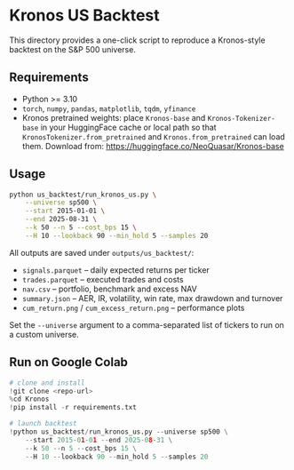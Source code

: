 # Kronos US Backtest

This directory provides a one-click script to reproduce a Kronos-style backtest on the S&P 500 universe.

## Requirements

- Python >= 3.10
- `torch`, `numpy`, `pandas`, `matplotlib`, `tqdm`, `yfinance`
- Kronos pretrained weights: place `Kronos-base` and `Kronos-Tokenizer-base` in your HuggingFace cache or local path so that
  `KronosTokenizer.from_pretrained` and `Kronos.from_pretrained` can load them.
  Download from: https://huggingface.co/NeoQuasar/Kronos-base

## Usage

```bash
python us_backtest/run_kronos_us.py \
    --universe sp500 \
    --start 2015-01-01 \
    --end 2025-08-31 \
    --k 50 --n 5 --cost_bps 15 \
    --H 10 --lookback 90 --min_hold 5 --samples 20
```

All outputs are saved under `outputs/us_backtest/`:

- `signals.parquet` – daily expected returns per ticker
- `trades.parquet` – executed trades and costs
- `nav.csv` – portfolio, benchmark and excess NAV
- `summary.json` – AER, IR, volatility, win rate, max drawdown and turnover
- `cum_return.png` / `cum_excess_return.png` – performance plots

Set the `--universe` argument to a comma-separated list of tickers to run on a custom universe.

## Run on Google Colab

```python
# clone and install
!git clone <repo-url>
%cd Kronos
!pip install -r requirements.txt

# launch backtest
!python us_backtest/run_kronos_us.py --universe sp500 \
    --start 2015-01-01 --end 2025-08-31 \
    --k 50 --n 5 --cost_bps 15 \
    --H 10 --lookback 90 --min_hold 5 --samples 20
```

